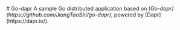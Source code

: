 #   G o - d a p r  
  
 A   s a m p l e   G o   d i s t r i b u t e d   a p p l i c a t i o n   b a s e d   o n   * [ G o - d a p r ] ( h t t p s : / / g i t h u b . c o m / J i a n g T a o S h i / g o - d a p r ) * ,   p o w e r e d   b y   [ D a p r ] ( h t t p s : / / d a p r . i o / ) .  
  
 